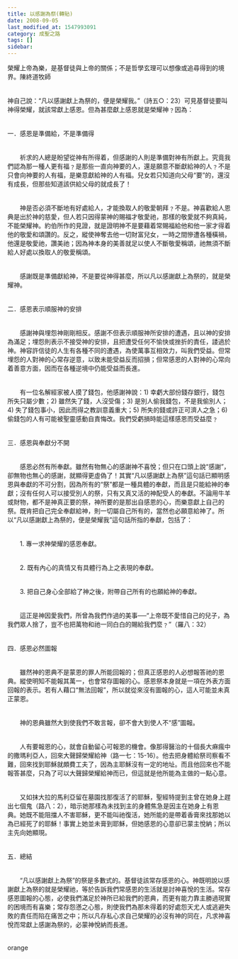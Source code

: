 ```yaml
---
title: 以感謝為祭(轉貼)
date: 2008-09-05
last_modified_at: 1547993091
category: 成聖之路
tags: []
sidebar: 
---
```


<p>榮耀上帝為樂，是基督徒與上帝的關係；不是哲學玄理可以想像或追尋得到的境界。<!--more-->陳終道牧師<br/><br/><br/>神自己說：“凡以感謝獻上為祭的，便是榮耀我。”（詩五○：23）可見基督徒要叫神得榮耀，就該常獻上感恩。但為甚麼獻上感恩就是榮耀神﹖因為： <br/><br/><br/>一．感恩是準備給，不是準備得 <br/><br/><br/>　　祈求的人總是盼望從神有所得着，但感謝的人則是準備對神有所獻上。究竟我們認為那一種人更有福﹖是那些一直向神要的人，還是願意不斷獻給神的人﹖不是只會向神要的人有福，是樂意獻給神的人有福。兒女若只知道向父母“要”的，還沒有成長，但那些知道該供給父母的就成長了！ <br/><br/><br/>　　神是否必須不斷地有好處給人，才能換取人的敬愛朝拜﹖不是。神喜歡給人恩典是出於神的慈愛，但人若只因得蒙神的賜福才敬愛祂，那樣的敬愛就不夠真純，不能榮耀神。約伯所作的見證，就是證明神不是要藉着常賜福給他和他一家才得着他的敬愛和頌讚的。反之，縱使神奪去他一切財富兒女，一時之間慘遭各種橫禍，他還是敬愛祂，讚美祂；因為神本身的美善就足以使人不斷敬愛稱頌，祂無須不斷給人好處以換取人的敬愛稱頌。 <br/><br/><br/>　　感謝既是準備獻給神，不是要從神得甚麼，所以凡以感謝獻上為祭的，就是榮耀神。 <br/><br/><br/>二．感恩表示順服神的安排 <br/><br/><br/>　　感謝神與埋怨神剛剛相反。感謝不但表示順服神所安排的遭遇，且以神的安排為滿足；埋怨則表示不接受神的安排，且把遭受任何不愉快或挫折的責任，諉過於神。神容許信徒的人生有各種不同的遭遇，為使萬事互相效力，叫我們受益。但常埋怨的人對神的心常存逆意，以致未能受益反而招損；但常感恩的人對神的心常向着善意方面，因而在各種逆境中仍能受益而長進。 <br/><br/><br/>　　有一位名解經家被人摸了錢包，他感謝神說：1) 幸虧大部份錢存銀行，錢包所失只屬少數；2) 雖然失了錢，人沒受傷；3) 是別人偷我錢包，不是我偷別人；4) 失了錢包事小，因此而得之教訓意義重大；5) 所失的錢或許正可濟人之急；6) 偷錢包的人有可能被聖靈感動自責悔改。我們受虧損時能這樣感恩而受益麼﹖ <br/><br/><br/>三．感恩與奉獻分不開 <br/><br/><br/>　　感恩必然有所奉獻。雖然有物無心的感謝神不喜悅；但只在口頭上說“感謝”，卻無物也無心的感謝，就顯得更虛偽了！其實“凡以感謝獻上為祭”這句話已顯明感恩與奉獻的不可分割，因為所有的“祭”都是一種具體的奉獻，而且是只能給神的奉獻；沒有任何人可以接受別人的祭，只有又真又活的神配受人的奉獻。不論用牛羊或財物，都不是神真正要的祭，神所要的是那出自感恩的心，而樂意獻上自己的祭。既肯把自己完全奉獻給神，則一切屬自己所有的，當然也必願意給神了。所以“凡以感謝獻上為祭的，便是榮耀我”這句話所指的奉獻，包括了： <br/><br/><br/>　　1. 專一求神榮耀的感恩奉獻。 <br/><br/><br/>　　2. 既有內心的真情又有具體行為上之表現的奉獻。 <br/><br/><br/>　　3. 把自己身心全部給了神之後，附帶自己所有的也願給神的奉獻。 <br/><br/><br/>　　這正是神因愛我們，所曾為我們作過的美事──“上帝既不愛惜自己的兒子，為我們眾人捨了，豈不也把萬物和祂一同白白的賜給我們麼﹖”（羅八：32） <br/><br/><br/>四．感恩必然圖報 <br/><br/><br/>　　雖然神的恩典不是蒙恩的罪人所能回報的；但真正感恩的人必想報答祂的恩典。縱使明知不能報其萬一，也會常存圖報的心。感恩祭本身就是一項在外表方面回報的表示。若有人藉口“無法回報”，所以就從來沒有圖報的心，這人可能並未真正蒙恩。 <br/><br/><br/>　　神的恩典雖然大到使我們不敢言報，卻不會大到使人不“感”圖報。 <br/><br/><br/>　　人有要報恩的心，就會自動留心可報恩的機會。像那得醫治的十個長大痳瘋中的撒瑪利亞人，回來大聲歸榮耀給神（路一七：15-16）。他去把身體給祭司察看不難，回來找到耶穌就頗費工夫了，因為主耶穌沒有一定的地址。而且他回來也不能報答甚麼，只為了可以大聲歸榮耀給神而已，但這就是他所能為主做的一點心意。 <br/><br/><br/>　　又如抹大拉的馬利亞留在墓園找那復活了的耶穌，聖經特提到主曾在她身上趕出七個鬼（路八：2），暗示她那樣為未找到主的身體焦急是因主在她身上有恩典。她既不能阻擋人不害耶穌，更不能叫祂復活，她所能的是帶着香膏來找那她以為已經死了的耶穌！事實上她並未膏到耶穌，但她感恩的心意卻已蒙主悅納；所以主先向她顯現。 <br/><br/><br/>五．總結 <br/><br/><br/>　　“凡以感謝獻上為祭”的祭是多數式的。基督徒該常存感恩的心。神既明說以感謝獻上為祭的就是榮耀祂，等於告訴我們常感恩的生活就是討神喜悅的生活。常存感恩圖報的心態，必使我們滿足於神所已給我們的恩典，而更有能力靠主勝過現實的困境而有喜樂；常存怨懣之心態，則使我們為那未得着的好處怨天尤人或逃避失敗的責任而陷在痛苦之中；所以凡存私心求自己榮耀的必沒有神的同在，凡求神喜悅而常獻上感謝為祭的，必蒙神悅納而長進。<br/><br/><br/>orange</p>